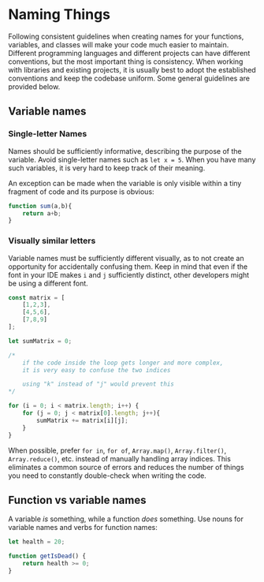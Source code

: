 # Naming Things

Following consistent guidelines when creating names for your functions, variables, and classes will make your code much easier to maintain. Different programming languages and different projects can have different conventions, but the most important thing is consistency. When working with libraries and existing projects, it is usually best to adopt the established conventions and keep the codebase uniform. Some general guidelines are provided below.

## Variable names

### Single-letter Names

Names should be sufficiently informative, describing the purpose of the variable. Avoid single-letter names such as `let x = 5`. When you have many such variables, it is very hard to keep track of their meaning.

An exception can be made when the variable is only visible within a tiny fragment of code and its purpose is obvious:

```js
function sum(a,b){
	return a+b;
}
```

### Visually similar letters

Variable names must be sufficiently different visually, as to not create an opportunity for accidentally confusing them. Keep in mind that even if the font in your IDE makes `i` and `j` sufficiently distinct, other developers might be using a different font.

```js
const matrix = [
    [1,2,3],
    [4,5,6],
    [7,8,9]
];

let sumMatrix = 0;

/*
	if the code inside the loop gets longer and more complex,
	it is very easy to confuse the two indices

	using "k" instead of "j" would prevent this
*/

for (i = 0; i < matrix.length; i++) {
    for (j = 0; j < matrix[0].length; j++){
        sumMatrix += matrix[i][j];
    }
}
```

When possible, prefer `for in`, `for of`, `Array.map()`, `Array.filter()`, `Array.reduce()`, etc. instead of manually handling array indices. This eliminates a common source of errors and reduces the number of things you need to constantly double-check when writing the code.

## Function  vs variable names

A variable *is* something, while a function *does* something. Use nouns for variable names and verbs for function names:

```js
let health = 20;

function getIsDead() {
	return health >= 0;
}
```
